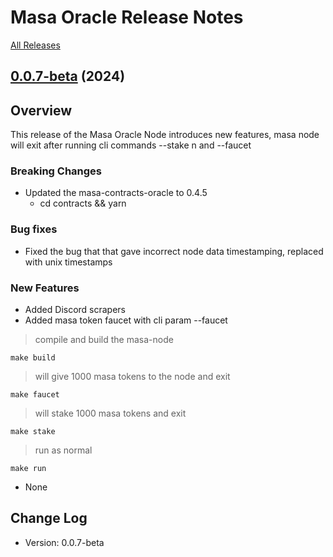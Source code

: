 # Masa Oracle Release Notes

[All Releases](https://github.com/masa-finance/masa-oracle/releases)

## [0.0.7-beta](https://github.com/masa-finance/masa-oracle/releases) (2024)

## Overview

This release of the Masa Oracle Node introduces new features, masa node will exit after running cli commands --stake n and --faucet

### Breaking Changes

* Updated the masa-contracts-oracle to 0.4.5
  * cd contracts && yarn

### Bug fixes

* Fixed the bug that that gave incorrect node data timestamping, replaced with unix timestamps

### New Features

* Added Discord scrapers
* Added masa token faucet with cli param --faucet

> compile and build the masa-node

```shell
make build
```

> will give 1000 masa tokens to the node and exit

```shell
make faucet 
```

> will stake 1000 masa tokens and exit

```shell
make stake 
```

> run as normal

```shell
make run
```

* None

## Change Log

* Version: 0.0.7-beta
